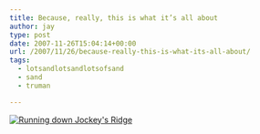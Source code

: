 ```yaml
---
title: Because, really, this is what it’s all about
author: jay
type: post
date: 2007-11-26T15:04:14+00:00
url: /2007/11/26/because-really-this-is-what-its-all-about/
tags:
  - lotsandlotsandlotsofsand
  - sand
  - truman

---
```

[![Running down Jockey's Ridge][1]][2]

 [1]: http://farm3.static.flickr.com/2127/2064602212_8ba5479ba3.jpg
 [2]: http://www.flickr.com/photos/rambleon/2064602212/ (Running down Jockey's Ridge by rambleon, on Flickr)